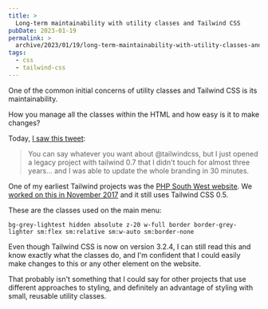 ```yaml
---
title: >
  Long-term maintainability with utility classes and Tailwind CSS
pubDate: 2023-01-19
permalink: >
  archive/2023/01/19/long-term-maintainability-with-utility-classes-and-tailwind-css
tags:
  - css
  - tailwind-css
---
```


One of the common initial concerns of utility classes and Tailwind CSS is its maintainability.

How you manage all the classes within the HTML and how easy is it to make changes?

Today, [I saw this tweet](https://twitter.com/mauro_codes/status/1615726036737576960):

> You can say whatever you want about @tailwindcss, but I just opened a legacy project with tailwind 0.7 that I didn't touch for almost three years... and I was able to update the whole branding in 30 minutes.

  One of my earliest Tailwind projects was the [PHP South West website](https://phpsw.uk). We [worked on this in November 2017](https://twitter.com/opdavies/status/934488762276564993) and it still uses Tailwind CSS 0.5.

These are the classes used on the main menu:

`bg-grey-lightest hidden absolute z-20 w-full border border-grey-lighter sm:flex sm:relative sm:w-auto sm:border-none`

Even though Tailwind CSS is now on version 3.2.4, I can still read this and know exactly what the classes do, and I'm confident that I could easily make changes to this or any other element on the website.

That probably isn't something that I could say for other projects that use different approaches to styling, and definitely an advantage of styling with small, reusable utility classes.
